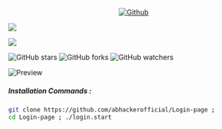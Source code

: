 <p align="center">

<a href="https://github.com/abhackerofficial">
<img title="Github" src="https://img.shields.io/badge/ABHacker-Official-brightgreen?style=for-the-badge&logo=github"></a>

<p href="https://img.shields.io/badge/Login–page-v.2.5-red?style=for-the-badge">
<img src="https://img.shields.io/badge/Login–page-v.2.5-red?style=for-the-badge"></p>

<a href="https://img.shields.io/github/license/abhackerofficial/Login-page?color=blue&style=for-the-badge" />
<img src="https://img.shields.io/github/license/abhackerofficial/Login-page?color=blue&style=for-the-badge"></a>

![GitHub stars](https://img.shields.io/github/stars/abhackerofficial/Login-page.svg?style=social)
![GitHub forks](https://img.shields.io/github/forks/abhackerofficial/Login-page.svg?style=social)
![GitHub watchers](https://img.shields.io/github/watchers/abhackerofficial/Login-page.svg?style=social)

![Preview](https://user-images.githubusercontent.com/63346676/99345736-f980e680-28b8-11eb-9d1d-b6a1b8c8336d.jpg)

##### Installation Commands :
```bash
git clone https://github.com/abhackerofficial/Login-page ;
cd Login-page ; ./login.start
```
